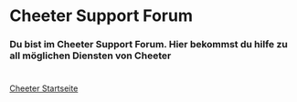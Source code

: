# Cheeter Support Forum
### Du bist im Cheeter Support Forum. Hier bekommst du hilfe zu all möglichen Diensten von Cheeter
#
[Cheeter Startseite](https://www.cheeter.tk)

